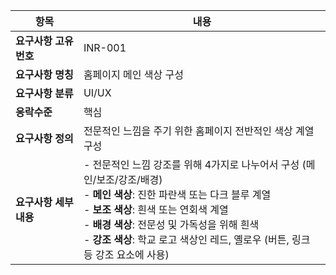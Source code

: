 | 항목         | 내용 |
|--------------|------|
| **요구사항 고유번호** | INR-001 |
| **요구사항 명칭**     | 홈페이지 메인 색상 구성 |
| **요구사항 분류**     | UI/UX |
| **응락수준**         | 핵심 |
| **요구사항 정의**     | 전문적인 느낌을 주기 위한 홈페이지 전반적인 색상 계열 구성 |
| **요구사항 세부내용** | - 전문적인 느낌 강조를 위해 4가지로 나누어서 구성 (메인/보조/강조/배경)<br> - **메인 색상**: 진한 파란색 또는 다크 블루 계열<br> - **보조 색상**: 흰색 또는 연회색 계열<br> - **배경 색상**: 전문성 및 가독성을 위해 흰색<br> - **강조 색상**: 학교 로고 색상인 레드, 옐로우 (버튼, 링크 등 강조 요소에 사용) |
